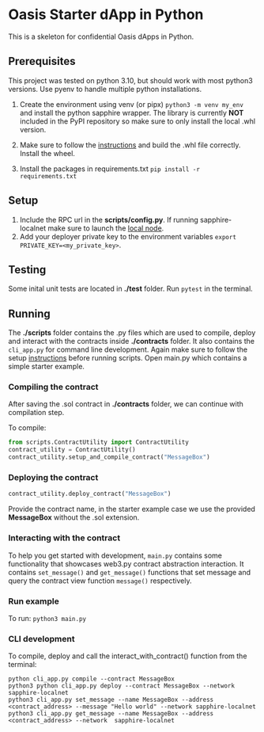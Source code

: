 # Oasis Starter dApp in Python

This is a skeleton for confidential Oasis dApps in Python.

## Prerequisites

This project was tested on python 3.10, but should work with most python3 versions. 
Use pyenv to handle multiple python installations.

1. Create the environment using venv (or pipx) ```python3 -m venv my_env``` and install the python sapphire wrapper. The library is currently **NOT** included in the PyPI repository so make sure to only install the local .whl version.

2. Make sure to follow the [instructions](https://github.com/oasisprotocol/sapphire-paratime/tree/main/clients/py "Py client wrapper") and build the .whl file correctly. Install the wheel.

3. Install the packages in requirements.txt ```pip install -r requirements.txt```

## Setup

1. Include the RPC url in the **scripts/config.py**. If running sapphire-localnet make sure to launch the [local node](https://github.com/oasisprotocol/oasis-web3-gateway/tree/main/docker).
2. Add your deployer private key to the environment variables ```export PRIVATE_KEY=<my_private_key>```.


## Testing

Some inital unit tests are located in **./test** folder. Run ```pytest``` in the terminal. 

## Running

The **./scripts** folder contains the .py files which are used to compile, deploy and interact with the contracts inside **./contracts** folder.
It also contains the ```cli_app.py``` for command line development. Again make sure to follow the setup [instructions](#Setup) before running scripts.
Open main.py which contains a simple starter example.

### Compiling the contract

After saving the .sol contract in **./contracts** folder, we can continue with compilation step. 

To compile:
```python
from scripts.ContractUtility import ContractUtility
contract_utility = ContractUtility()
contract_utility.setup_and_compile_contract("MessageBox")
```

### Deploying the contract

```python
contract_utility.deploy_contract("MessageBox")
```
Provide the contract name, in the starter example case we use the provided **MessageBox** without the .sol extension.

### Interacting with the contract

To help you get started with development,  ```main.py``` contains some functionality that showcases web3.py contract abstraction interaction.
It contains ```set_message()``` and ```get_message()``` functions that set message and query the contract view function ```message()``` respectively.


### Run example
To run: ```python3 main.py```

### CLI development
To compile, deploy and call the interact_with_contract() function from the terminal:
```shell
python cli_app.py compile --contract MessageBox
python3 python cli_app.py deploy --contract MessageBox --network sapphire-localnet
python3 cli_app.py set_message --name MessageBox --address <contract_address> --message "Hello world" --network sapphire-localnet
python3 cli_app.py get_message --name MessageBox --address <contract_address> --network  sapphire-localnet
```
